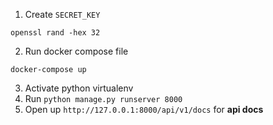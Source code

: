 1. Create `SECRET_KEY`
```shell
openssl rand -hex 32
```

2. Run docker compose file
```shell
docker-compose up
```

3. Activate python virtualenv
4. Run `python manage.py runserver 8000`
5. Open up `http://127.0.0.1:8000/api/v1/docs` for **api docs**